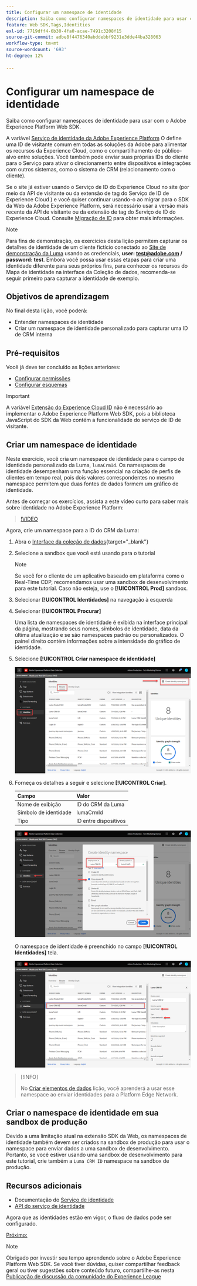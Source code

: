 ```yaml
---
title: Configurar um namespace de identidade
description: Saiba como configurar namespaces de identidade para usar com o Adobe Experience Platform Web SDK. Esta lição é parte do tutorial Implementar o Adobe Experience Cloud com o SDK da Web.
feature: Web SDK,Tags,Identities
exl-id: 7719dff4-6b30-4fa0-acae-7491c3208f15
source-git-commit: adbe8f4476340abddebbf9231e3dde44ba328063
workflow-type: tm+mt
source-wordcount: '693'
ht-degree: 12%

---
```


# Configurar um namespace de identidade

Saiba como configurar namespaces de identidade para usar com o Adobe Experience Platform Web SDK.

A variável [Serviço de identidade da Adobe Experience Platform](https://experienceleague.adobe.com/docs/id-service/using/home.html?lang=pt-BR) O define uma ID de visitante comum em todas as soluções da Adobe para alimentar os recursos da Experience Cloud, como o compartilhamento de público-alvo entre soluções. Você também pode enviar suas próprias IDs do cliente para o Serviço para ativar o direcionamento entre dispositivos e integrações com outros sistemas, como o sistema de CRM (relacionamento com o cliente).

Se o site já estiver usando o Serviço de ID do Experience Cloud no site (por meio da API de visitante ou da extensão de tag do Serviço de ID de Experience Cloud ) e você quiser continuar usando-o ao migrar para o SDK da Web da Adobe Experience Platform, será necessário usar a versão mais recente da API de visitante ou da extensão de tag do Serviço de ID do Experience Cloud. Consulte [Migração de ID](https://experienceleague.adobe.com/docs/experience-platform/edge/identity/overview.html?lang=en) para obter mais informações.

>[!NOTE]
>
> Para fins de demonstração, os exercícios desta lição permitem capturar os detalhes de identidade de um cliente fictício conectado ao [Site de demonstração da Luma](https://luma.enablementadobe.com/content/luma/us/en.html) usando as credenciais, **user: test@adobe.com / password: test**. Embora você possa usar essas etapas para criar uma identidade diferente para seus próprios fins, para conhecer os recursos do Mapa de identidade na interface da Coleção de dados, recomenda-se seguir primeiro para capturar a identidade de exemplo.

## Objetivos de aprendizagem

No final desta lição, você poderá:

* Entender namespaces de identidade
* Criar um namespace de identidade personalizado para capturar uma ID de CRM interna


## Pré-requisitos

Você já deve ter concluído as lições anteriores:

* [Configurar permissões](configure-permissions.md)
* [Configurar esquemas](configure-schemas.md)

>[!IMPORTANT]
>
>A variável [Extensão do Experience Cloud ID](https://exchange.adobe.com/experiencecloud.details.100160.adobe-experience-cloud-id-launch-extension.html) não é necessário ao implementar o Adobe Experience Platform Web SDK, pois a biblioteca JavaScript do SDK da Web contém a funcionalidade do serviço de ID de visitante.

## Criar um namespace de identidade

Neste exercício, você cria um namespace de identidade para o campo de identidade personalizado da Luma, `lumaCrmId`. Os namespaces de identidade desempenham uma função essencial na criação de perfis de clientes em tempo real, pois dois valores correspondentes no mesmo namespace permitem que duas fontes de dados formem um gráfico de identidade.

Antes de começar os exercícios, assista a este vídeo curto para saber mais sobre identidade no Adobe Experience Platform:
>[!VIDEO](https://video.tv.adobe.com/v/27841?quality=12&learn=on)

Agora, crie um namespace para a ID do CRM da Luma:

1. Abra o [Interface da coleção de dados](https://launch.adobe.com/){target="_blank"}
1. Selecione a sandbox que você está usando para o tutorial

   >[!NOTE]
   >
   >Se você for o cliente de um aplicativo baseado em plataforma como o Real-Time CDP, recomendamos usar uma sandbox de desenvolvimento para este tutorial. Caso não esteja, use o **[!UICONTROL Prod]** sandbox.

1. Selecionar **[!UICONTROL Identidades]** na navegação à esquerda
1. Selecionar **[!UICONTROL Procurar]**

   Uma lista de namespaces de identidade é exibida na interface principal da página, mostrando seus nomes, símbolos de identidade, data da última atualização e se são namespaces padrão ou personalizados. O painel direito contém informações sobre a intensidade do gráfico de identidade.

1. Selecione **[!UICONTROL Criar namespace de identidade]**

   ![Exibir identidades](assets/configure-identities-screen.png)

1. Forneça os detalhes a seguir e selecione **[!UICONTROL Criar]**.

   | Campo | Valor |
   |---------------|-----------|
   | Nome de exibição | ID do CRM da Luma |
   | Símbolo de identidade | lumaCrmId |
   | Tipo | ID entre dispositivos |


   ![Criar namespaces](assets/identities-create-namespace.png)


   O namespace de identidade é preenchido no campo **[!UICONTROL Identidades]** tela.

   ![Criar namespaces](assets/configure-identities-namespace-lumaCrmId.png)


>[!INFO]
>
> No [Criar elementos de dados](create-data-elements.md) lição, você aprenderá a usar esse namespace ao enviar identidades para a Platform Edge Network.

## Criar o namespace de identidade em sua sandbox de produção

Devido a uma limitação atual na extensão SDK da Web, os namespaces de identidade também devem ser criados na sandbox de produção para usar o namespace para enviar dados a uma sandbox de desenvolvimento. Portanto, se você estiver usando uma sandbox de desenvolvimento para este tutorial, crie também a `Luma CRM ID` namespace na sandbox de produção.

## Recursos adicionais

* Documentação do [Serviço de identidade](https://experienceleague.adobe.com/docs/experience-platform/identity/home.html?lang=pt-BR)
* [API do serviço de identidade](https://www.adobe.io/experience-platform-apis/references/identity-service/)

Agora que as identidades estão em vigor, o fluxo de dados pode ser configurado.

[Próximo: ](configure-datastream.md)

>[!NOTE]
>
>Obrigado por investir seu tempo aprendendo sobre o Adobe Experience Platform Web SDK. Se você tiver dúvidas, quiser compartilhar feedback geral ou tiver sugestões sobre conteúdo futuro, compartilhe-as nesta [Publicação de discussão da comunidade do Experience League](https://experienceleaguecommunities.adobe.com/t5/adobe-experience-platform-launch/tutorial-discussion-implement-adobe-experience-cloud-with-web/td-p/444996)
